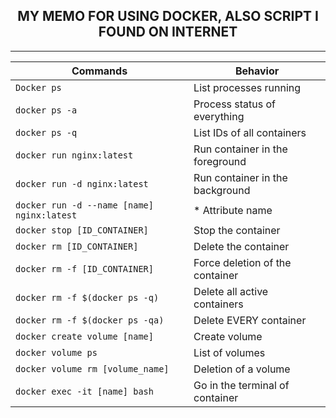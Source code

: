 <h2 align = "center"> MY MEMO FOR USING DOCKER, ALSO SCRIPT I FOUND ON INTERNET</h2>
<hr>

|          Commands                             | Behavior                            |
|---------------------------------------------  |------------------------------------ |
| `Docker ps`                                   | List processes running              |
| `docker ps -a`                                | Process status of everything        |
| `docker ps -q`                                | List IDs of all containers          |
| `docker run nginx:latest`                     | Run container in the foreground     |
| `docker run -d nginx:latest`                  | Run container in the background     |
| `docker run -d --name [name] nginx:latest`    | * Attribute name                    |
| `docker stop [ID_CONTAINER]`                  | Stop the container                  |
| `docker rm [ID_CONTAINER]`                    | Delete the container                |
| `docker rm -f [ID_CONTAINER]`                 | Force deletion of the container     |
| `docker rm -f $(docker ps -q)`                | Delete all active containers        |
| `docker rm -f $(docker ps -qa)`               | Delete EVERY container              |
| `docker create volume [name]`                 | Create volume                       |
| `docker volume ps`                            | List of volumes                     |
| `docker volume rm [volume_name]`              | Deletion of a volume                |
| `docker exec -it [name] bash`                 | Go in the terminal of container     |